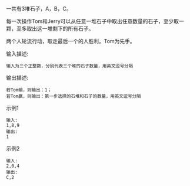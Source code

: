 一共有3堆石子，A，B，C。

每一次操作Tom和Jerry可以从任意一堆石子中取出任意数量的石子，至少取一颗，至多取出这一堆剩下的所有石子。

两个人轮流行动，取走最后一个的人胜利。Tom为先手。

输入描述:
```
输入为三个正整数，分别代表三个堆的石子数量，用英文逗号分隔
```

输出描述:
```
若Tom输，则输出：1；
若Tom赢，则输出：第一步选择的石堆和石子的数量，用英文逗号分隔
```

示例1
```
输入:
1,8,9
输出:
1
```

示例2
```
输入:
2,0,4
输出:
C,2
```
